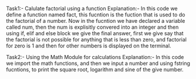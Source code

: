 Task1:- Calulate factorial using a function
    Explanation:- In this code we define a function named fact, this fucntion is the fuction that is used to do the factorial of a number.
    Now in the fucntion we have declared a variable called num, then the num is explisitly convered into an integer
    and then using if, elif and else block we give the final answer, first we give say that the factorial is not possible for anything that is less than
    zero, and factorial for zero is 1 and then for other numbers is displayed on the terminal.

Task2:- Using the Math Module for calculations
        Explanation:- In this code we import the math functions, and then we input a number and using fstring fucntions, to print the 
        square root, logarithm and sine of the give number.
